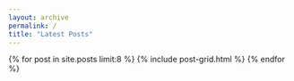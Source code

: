 ```yaml
---
layout: archive
permalink: /
title: "Latest Posts"
---
```


<div class="tiles">
{% for post in site.posts limit:8 %}
	{% include post-grid.html %}
{% endfor %}
</div><!-- /.tiles -->